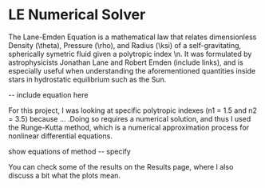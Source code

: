 # LE Numerical Solver

The Lane-Emden Equation is a mathematical law that relates dimensionless Density (\theta), Pressure (\rho), and Radius (\ksi) of a self-gravitating, spherically symetric fluid given a polytropic index \n. It was formulated by astrophysicists Jonathan Lane and Robert Emden (include links), and is especially useful when understanding the aforementioned quantities inside stars in hydrostatic equilibrium such as the Sun.  

-- include equation here 

For this project, I was looking at specific polytropic indexes (n1 = 1.5 and n2 = 3.5) because ... .Doing so requires a numerical solution, and thus I used the Runge-Kutta method, which is a numerical approximation process for nonlinear differential equations. 

show equations of method -- specify 

You can check some of the results on the Results page, where I also discuss a bit what the plots mean. 
